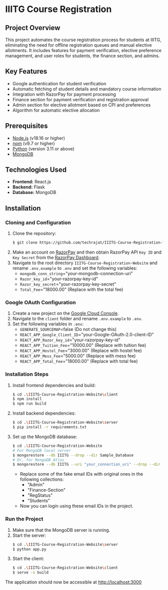 # IIITG Course Registration

## Project Overview
This project automates the course registration process for students at IIITG, eliminating the need for offline registration queues and manual elective allotments. It includes features for payment verification, elective preference management, and user roles for students, the finance section, and admins.

## Key Features
- Google authentication for student verification
- Automatic fetching of student details and mandatory course information
- Integration with RazorPay for payment processing
- Finance section for payment verification and registration approval
- Admin section for elective allotment based on CPI and preferences
- Algorithm for automatic elective allocation

## Prerequisites
- [Node.js](https://nodejs.org/) (v18.16 or higher)
- [npm](https://www.npmjs.com/) (v9.7 or higher)
- [Python](https://www.python.org/downloads/) (version 3.11 or above)
- [MongoDB](https://www.mongodb.com/try/download/community)

## Technologies Used
- **Frontend:** React.js
- **Backend:** Flask
- **Database:** MongoDB

## Installation

### Cloning and Configuration
1. Clone the repository:
   ```bash
   $ git clone https://github.com/techrajat/IIITG-Course-Registration-Website.git
   ```
2. Make an account on [RazorPay](https://razorpay.com/) and then obtain RazorPay API `Key ID` and `Key Secret` from the [RazorPay Dashboard](https://dashboard.razorpay.com/app/dashboard).
3. Navigate to the root directory `IIITG-Course-Registration-Website` and rename `.env.example` to `.env` and set the following variables:
    - `mongodb_conn_string`="your-mongodb-connection-uri"
    - `Razor_key_id`="your-razorpay-key-id"
    - `Razor_key_secret`="your-razorpay-key-secret"
    - `Total_Fee`="18000.00" (Replace with the total fee)

### Google OAuth Configuration
1. Create a new project on the [Google Cloud Console](https://console.cloud.google.com/).
2. Navigate to the `client` folder and rename `.env.example` to `.env`.
3. Set the following variables in `.env`:
    - `GENERATE_SOURCEMAP`=false (Do not change this)
    - `REACT_APP_Google_Client_ID`="your-Google-OAuth-2.0-client-ID"
    - `REACT_APP_Razor_key_id`="your-razorpay-key-id"
    - `REACT_APP_Tuition_Fee`="10000.00" (Replace with tuition fee)
    - `REACT_APP_Hostel_Fee`="3000.00" (Replace with hostel fee)
    - `REACT_APP_Mess_Fee`="5000.00" (Replace with mess fee)
    - `REACT_APP_Total_Fee`="18000.00" (Replace with total fee)

### Installation Steps
1. Install frontend dependencies and build:
   ```bash
   $ cd .\IIITG-Course-Registration-Website\client
   $ npm install
   $ npm run build
   ```
2. Install backend dependencies:
   ```bash
   $ cd .\IIITG-Course-Registration-Website\server
   $ pip install -r requirements.txt
   ```
3. Set up the MongoDB database:
   ```bash
   $ cd .\IIITG-Course-Registration-Website
   # For MongoDB local server 
   $ mongorestore --db IIITG --drop --dir Sample_Database
   # Or, for MongoDB Atlas 
   $ mongorestore --db IIITG --uri "your_connection_uri" --drop --dir Sample_Database
   ```
   - Replace some of the fake email IDs with original ones in the following collections:
     - "Admin"
     - "Finance-Section"
     - "RegStatus"
     - "Students"
   - Now you can login using these email IDs in the project.

### Run the Project
1. Make sure that the MongoDB server is running.
2. Start the server:
   ```bash
   $ cd .\IIITG-Course-Registration-Website\server
   $ python app.py
   ```
3. Start the client:
   ```bash
   $ cd .\IIITG-Course-Registration-Website\client
   $ serve -s build
   ```

The application should now be accessible at [http://localhost:3000](http://localhost:3000)
